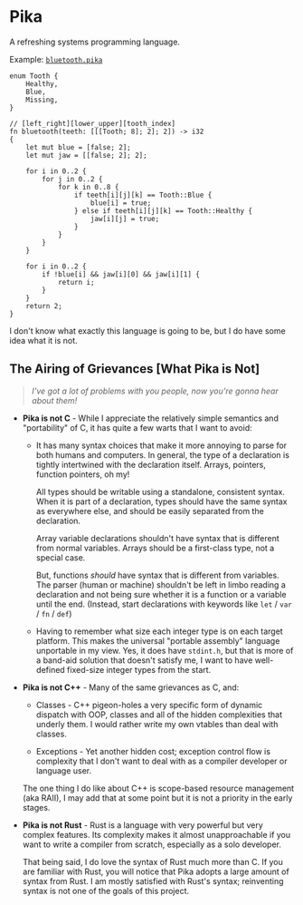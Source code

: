 # Pika

A refreshing systems programming language.

Example: [`bluetooth.pika`](rspika/src/examples/kattis/bluetooth.pika)

```
enum Tooth {
    Healthy,
    Blue,
    Missing,
}

// [left_right][lower_upper][tooth_index]
fn bluetooth(teeth: [[[Tooth; 8]; 2]; 2]) -> i32
{
    let mut blue = [false; 2];
    let mut jaw = [[false; 2]; 2];

    for i in 0..2 {
        for j in 0..2 {
            for k in 0..8 {
                if teeth[i][j][k] == Tooth::Blue {
                    blue[i] = true;
                } else if teeth[i][j][k] == Tooth::Healthy {
                    jaw[i][j] = true;
                }
            }
        }
    }

    for i in 0..2 {
        if !blue[i] && jaw[i][0] && jaw[i][1] {
            return i;
        }
    }
    return 2;
}
```

I don't know what exactly this language is going to be, but I do have some idea
what it is not.

## The Airing of Grievances [What Pika is Not]

> _I've got a lot of problems with you people, now you're gonna hear about them!_

- **Pika is not C** - While I appreciate the relatively simple semantics and
  "portability" of C, it has quite a few warts that I want to avoid:

  - It has many syntax choices that make it more annoying to parse for both
    humans and computers. In general, the type of a declaration is tightly
    intertwined with the declaration itself. Arrays, pointers, function
    pointers, oh my!
  
    All types should be writable using a standalone, consistent syntax. When it
    is part of a declaration, types should have the same syntax as everywhere
    else, and should be easily separated from the declaration.

    Array variable declarations shouldn't have syntax that is different from
    normal variables. Arrays should be a first-class type, not a special case.

    But, functions _should_ have syntax that is different from variables. The
    parser (human or machine) shouldn't be left in limbo reading a declaration
    and not being sure whether it is a function or a variable until the end.
    (Instead, start declarations with keywords like `let` / `var` / `fn` /
    `def`)

  - Having to remember what size each integer type is on each target platform.
    This makes the universal "portable assembly" language unportable in my view.
    Yes, it does have `stdint.h`, but that is more of a band-aid solution that
    doesn't satisfy me, I want to have well-defined fixed-size integer types
    from the start.

- **Pika is not C++** - Many of the same grievances as C, and:
  
  - Classes - C++ pigeon-holes a very specific form of dynamic dispatch with
    OOP, classes and all of the hidden complexities that underly them. I would
    rather write my own vtables than deal with classes.

  - Exceptions - Yet another hidden cost; exception control flow is complexity
    that I don't want to deal with as a compiler developer or language user.

  The one thing I do like about C++ is scope-based resource management (aka
  RAII), I may add that at some point but it is not a priority in the early
  stages.

- **Pika is not Rust** - Rust is a language with very powerful but very complex
  features. Its complexity makes it almost unapproachable if you want to write a
  compiler from scratch, especially as a solo developer.

  That being said, I do love the syntax of Rust much more than C. If you are
  familiar with Rust, you will notice that Pika adopts a large amount of syntax
  from Rust. I am mostly satisfied with Rust's syntax; reinventing syntax is not
  one of the goals of this project.

